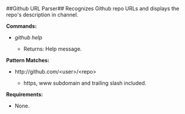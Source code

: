 ##Github URL Parser##
Recognizes Github repo URLs and displays the repo's description in channel.

**Commands:**

* _github help_

    * Returns: Help message.


**Pattern Matches:**

* ht&#8203;tp://github.com<span>/&lt;user&gt;/&lt;repo&gt;

    * https, www subdomain and trailing slash included.


**Requirements:**

* None.
